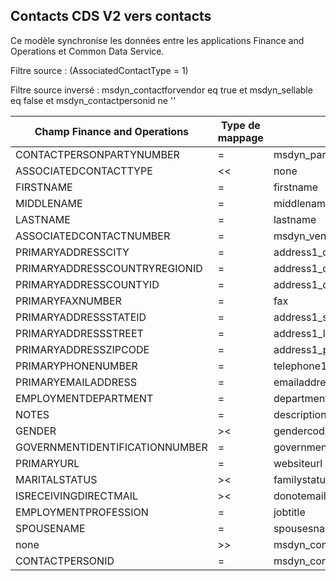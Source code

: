 ## <a name="cds-contacts-v2-to-contacts"></a>Contacts CDS V2 vers contacts

Ce modèle synchronise les données entre les applications Finance and Operations et Common Data Service.

Filtre source : (AssociatedContactType = 1)

Filtre source inversé : msdyn_contactforvendor eq true et msdyn_sellable eq false et msdyn_contactpersonid ne ''

Champ Finance and Operations | Type de mappage | Autre champ Dynamics 365 | Valeur par défaut
---|---|---|---
CONTACTPERSONPARTYNUMBER | = | msdyn_partynumber | 
ASSOCIATEDCONTACTTYPE | << | none | Fournisseur
FIRSTNAME | = | firstname | 
MIDDLENAME | = | middlename | 
LASTNAME | = | lastname | 
ASSOCIATEDCONTACTNUMBER | = | msdyn_vendorcontactid.msdyn_vendoraccountnumber | 
PRIMARYADDRESSCITY | = | address1_city | 
PRIMARYADDRESSCOUNTRYREGIONID | = | address1_country | 
PRIMARYADDRESSCOUNTYID | = | address1_county | 
PRIMARYFAXNUMBER | = | fax | 
PRIMARYADDRESSSTATEID | = | address1_stateorprovince | 
PRIMARYADDRESSSTREET | = | address1_line1 | 
PRIMARYADDRESSZIPCODE | = | address1_postalcode | 
PRIMARYPHONENUMBER | = | telephone1 | 
PRIMARYEMAILADDRESS | = | emailaddress1 | 
EMPLOYMENTDEPARTMENT | = | department | 
NOTES | = | description | 
GENDER | >< | gendercode | 
GOVERNMENTIDENTIFICATIONNUMBER | = | governmentid | 
PRIMARYURL | = | websiteurl | 
MARITALSTATUS | >< | familystatuscode | 
ISRECEIVINGDIRECTMAIL | >< | donotemail | 
EMPLOYMENTPROFESSION | = | jobtitle | 
SPOUSENAME | = | spousesname | 
none | >> | msdyn_contactforvendor | True
CONTACTPERSONID | = | msdyn_contactpersonid | 

